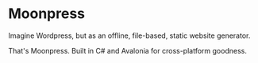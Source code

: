 # Moonpress

Imagine Wordpress, but as an offline, file-based, static website generator.

That's Moonpress. Built in C# and Avalonia for cross-platform goodness.